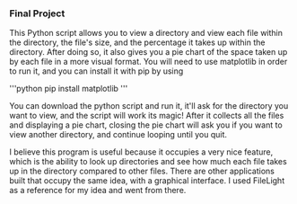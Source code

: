 
### Final Project

This Python script allows you to view a directory and view each file within the directory, the file's size, and the percentage it takes up within the directory. After doing so, it also gives you a pie chart of the space taken up by each file in a more visual format. You will need to use matplotlib in order to run it, and you can install it with pip by using

'''python
pip install matplotlib
'''

You can download the python script and run it, it'll ask for the directory you want to view, and the script will work its magic! After it collects all the files and displaying a pie chart, closing the pie chart will ask you if you want to view another directory, and continue looping until you quit.

I believe this program is useful because it occupies a very nice feature, which is the ability to look up directories and see how much each file takes up in the directory compared to other files. There are other applications built that occupy the same idea, with a graphical interface. I used FileLight as a reference for my idea and went from there.